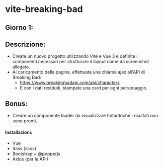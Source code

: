 # vite-breaking-bad

## Giorno 1:
## Descrizione:
- Create un nuovo progetto utilizzando Vite e Vue 3 e definite i componenti necessari per strutturare il layout come da screenshot allegato.
- Al caricamento della pagina, effettuate una chiama ajax all'API di Breaking Bad:
    -  https://www.breakingbadapi.com/api/characters
    - E con i dati restituiti, stampate una card per ogni personaggio.

## Bonus:
- Creare un componente loader da visualizzare fintantoché i risultati non sono pronti.


#### Installazioni:

- Vue
- Sass (scss)
- Bootstrap + @popperjs
- Axios (per le API)